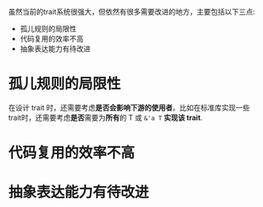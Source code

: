 
虽然当前的trait系统很强大，但依然有很多需要改进的地方，主要包括以下三点:

* 孤儿规则的局限性
* 代码复用的效率不高
* 抽象表达能力有待改进

# 孤儿规则的局限性

在设计 trait 时，还需要考虑**是否会影响下游的使用者**。比如在标准库实现一些trait时，还需要考虑**是否**需要为**所有**的 T 或 `&'a T` **实现该 trait**.



# 代码复用的效率不高



# 抽象表达能力有待改进


